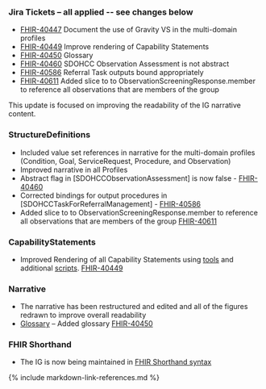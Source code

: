 ### Jira Tickets – all applied -- see changes below

* [FHIR-40447](https://jira.hl7.org/browse/FHIR-40447) Document the use of Gravity VS in the multi-domain profiles
* [FHIR-40449](https://jira.hl7.org/browse/FHIR-40449) Improve rendering of Capability Statements
* [FHIR-40450](https://jira.hl7.org/browse/FHIR-40450) Glossary
* [FHIR-40460](https://jira.hl7.org/browse/FHIR-40460) SDOHCC Observation Assessment is not abstract
* [FHIR-40586](https://jira.hl7.org/browse/FHIR-40586) Referral Task outputs bound appropriately
* [FHIR-40611](https://jira.hl7.org/browse/FHIR-40611) Added slice to to ObservationScreeningResponse.member to reference all observations that are members of the group




This update is focused on improving the readability of the IG narrative content.

### StructureDefinitions

* Included value set references in narrative for the multi-domain profiles (Condition, Goal, ServiceRequest, Procedure, and Observation)
* Improved narrative in all Profiles
* Abstract flag in [SDOHCCObservationAssessment] is now false - [FHIR-40460 ](https://jira.hl7.org/browse/FHIR-40460)
* Corrected bindings for output procedures in [SDOHCCTaskForReferralManagement]   - [FHIR-40586](https://jira.hl7.org/browse/FHIR-40586)
* Added slice to to ObservationScreeningResponse.member to reference all observations that are members of the group [FHIR-40611](https://jira.hl7.org/browse/FHIR-40611)


### CapabilityStatements

* Improved Rendering of all Capability Statements using [tools](https://github.com/caspears/CapStatement) and additional [scripts](https://github.com/HL7/fhir-sdoh-clinicalcare/tree/master/capstmt). [FHIR-40449](https://jira.hl7.org/browse/FHIR-40449)

### Narrative
* The narrative has been restructured and edited and all of the figures redrawn to improve overall readability
* [Glossary](glossary.html) – Added glossary [FHIR-40450](https://jira.hl7.org/browse/FHIR-40450)

### FHIR Shorthand
* The IG is now being maintained in [FHIR Shorthand syntax](http://hl7.org/fhir/uv/shorthand/)

{% include markdown-link-references.md %}